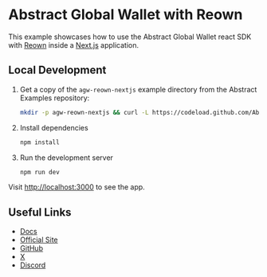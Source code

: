 # Abstract Global Wallet with Reown

This example showcases how to use the Abstract Global Wallet react
SDK with [Reown](https://reown.com/) inside a [Next.js](https://nextjs.org/) application.

## Local Development

1. Get a copy of the `agw-reown-nextjs` example directory from the Abstract Examples repository:

   ```bash
   mkdir -p agw-reown-nextjs && curl -L https://codeload.github.com/Abstract-Foundation/examples/tar.gz/main | tar -xz --strip=2 -C agw-reown-nextjs examples-main/agw-reown-nextjs && cd agw-reown-nextjs
   ```

2. Install dependencies

   ```bash
   npm install
   ```

3. Run the development server

   ```bash
   npm run dev
   ```

Visit [http://localhost:3000](http://localhost:3000) to see the app.

## Useful Links

- [Docs](https://docs.abs.xyz/)
- [Official Site](https://abs.xyz/)
- [GitHub](https://github.com/Abstract-Foundation)
- [X](https://x.com/AbstractChain)
- [Discord](https://discord.com/invite/abstractchain)
